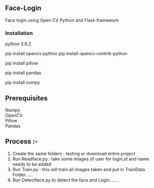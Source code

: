 ## Face-Login
Face login using Open CV Python and Flask framework



### Installation

python 3.8.2

pip install opencv-python
pip install opencv-contrib-python

pip install pillow

pip install pandas

pip install numpy

## Prerequisites

Numpy </br>
OpenCV </br>
Pillow </br>
Pandas</br>


## Process :-

1. Create the same folders : testing or download entire project
2. Run Readface.py : take some images of user for login,id and name needs to be added
3. Run Train.py : this will train all images taken and put in TrainData Folder......
4. Run Detectface.py to detect the face and Login.......


